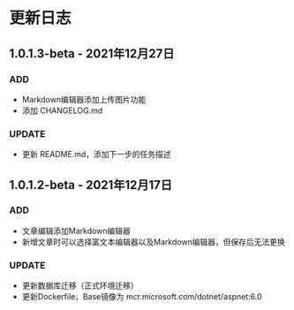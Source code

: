 # 更新日志

## 1.0.1.3-beta - 2021年12月27日

### ADD

* Markdown编辑器添加上传图片功能
* 添加 CHANGELOG.md

### UPDATE

* 更新 README.md，添加下一步的任务描述

## 1.0.1.2-beta - 2021年12月17日

### ADD

* 文章编辑添加Markdown编辑器
* 新增文章时可以选择富文本编辑器以及Markdown编辑器，但保存后无法更换

### UPDATE

* 更新数据库迁移（正式环境迁移）
* 更新Dockerfile，Base镜像为 mcr.microsoft.com/dotnet/aspnet:6.0